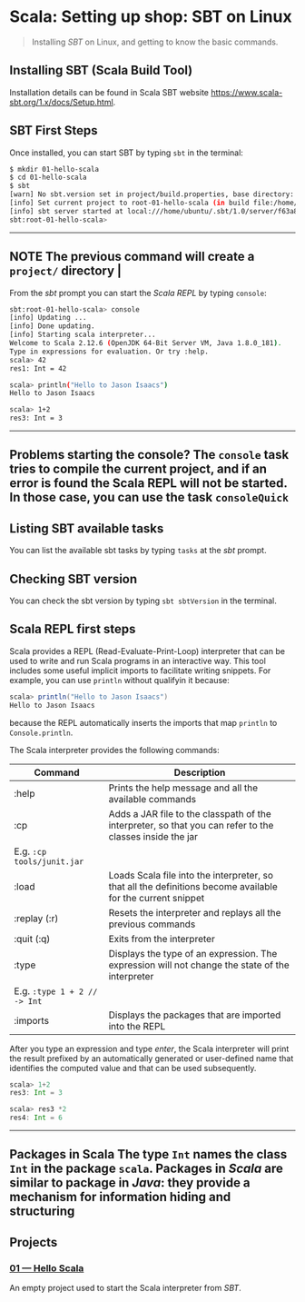 # Scala: Setting up shop: SBT on Linux   
> Installing *SBT* on Linux, and getting to know the basic commands.

## Installing SBT (Scala Build Tool)
Installation details can be found in Scala SBT website https://www.scala-sbt.org/1.x/docs/Setup.html.

## SBT First Steps
Once installed, you can start SBT by typing `sbt` in the terminal:

```bash
$ mkdir 01-hello-scala
$ cd 01-hello-scala
$ sbt
[warn] No sbt.version set in project/build.properties, base directory: /home/ubuntu/Development/git-repos/side-projects/grokking-scala/0-setting-up-shop/02-sbt-on-linux/01-hello-scala
[info] Set current project to root-01-hello-scala (in build file:/home/ubuntu/Development/git-repos/side-projects/grokking-scala/0-setting-up-shop/02-sbt-on-linux/01-hello-scala/)
[info] sbt server started at local:///home/ubuntu/.sbt/1.0/server/f63a8fbe3181e6c0f260/sock
sbt:root-01-hello-scala>
```


---
**NOTE**
The previous command will create a `project/` directory |
---

From the *sbt* prompt you can start the *Scala REPL* by typing `console`:

```bash
sbt:root-01-hello-scala> console
[info] Updating ...
[info] Done updating.
[info] Starting scala interpreter...
Welcome to Scala 2.12.6 (OpenJDK 64-Bit Server VM, Java 1.8.0_181).
Type in expressions for evaluation. Or try :help.
scala> 42
res1: Int = 42

scala> println("Hello to Jason Isaacs")
Hello to Jason Isaacs

scala> 1+2
res3: Int = 3
```

---
**Problems starting the console?**
The `console` task tries to compile the current project, and if an error is found the Scala REPL will not be started. In those case, you can use the task `consoleQuick`
---


## Listing SBT available tasks
You can list the available sbt tasks by typing `tasks` at the *sbt* prompt.

## Checking SBT version
You can check the sbt version by typing `sbt sbtVersion` in the terminal.

## Scala REPL first steps
Scala provides a REPL (Read-Evaluate-Print-Loop) interpreter that can be used to write and run Scala programs in an interactive way. This tool includes some useful implicit imports to facilitate writing snippets. For example, you can use `println` without qualifyin it because:

```scala
scala> println("Hello to Jason Isaacs")
Hello to Jason Isaacs
```

because the REPL automatically inserts the imports that map `println` to `Console.println`.

The Scala interpreter provides the following commands:

| Command | Description |
|---------|-------------|
| :help   | Prints the help message and all the available commands |
| :cp     | Adds a JAR file to the classpath of the interpreter, so that you can refer to the classes inside the jar
E.g. `:cp tools/junit.jar` |
| :load   | Loads Scala file into the interpreter, so that all the definitions become available for the current snippet |
| :replay (:r) | Resets the interpreter and replays all the previous commands |
| :quit (:q) | Exits from the interpreter |
| :type | Displays the type of an expression. The expression will not change the state of the interpreter
E.g. `:type 1 + 2 // -> Int` |
| :imports | Displays the packages that are imported into the REPL |


After you type an expression and type *enter*, the Scala interpreter will print the result prefixed by an automatically generated or user-defined name that identifies the computed value and that can be used subsequently.

```scala
scala> 1+2
res3: Int = 3

scala> res3 *2
res4: Int = 6
```

---
**Packages in Scala**
The type `Int` names the class `Int` in the package `scala`. Packages in *Scala* are similar to package in *Java*: they  provide a mechanism for information hiding and structuring
---



## Projects

### [01 &mdash; Hello Scala](./01-hello-scala)
An empty project used to start the Scala interpreter from *SBT*.

